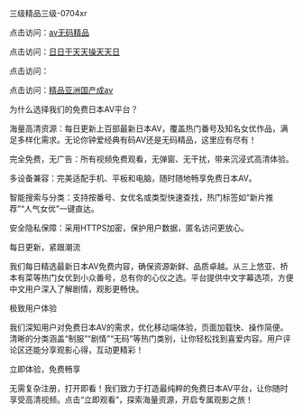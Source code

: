 
三级精品三级-0704xr


点击访问：<a href="https://gda-c7m.pages.dev/">av无码精品</a>

点击访问：<a href="https://bsdf-5f5.pages.dev/">日日干天天操天天日</a>

点击访问：<a href="https://cfad.pages.dev/"></a>

点击访问：<a href="https://rtj-3zo.pages.dev/">精品亚洲国产成av</a>


为什么选择我们的免费日本AV平台？





海量高清资源：每日更新上百部最新日本AV，覆盖热门番号及知名女优作品，满足多样化需求。无论你钟爱经典有码AV还是无码精品，这里应有尽有！



完全免费，无广告：所有视频免费观看，无弹窗、无干扰，带来沉浸式高清体验。



多设备兼容：完美适配手机、平板和电脑，随时随地畅享免费日本AV。



智能搜索与分类：支持按番号、女优名或类型快速查找，热门标签如“新片推荐”“人气女优”一键直达。



安全隐私保障：采用HTTPS加密，保护用户数据，匿名访问更放心。

每日更新，紧跟潮流

我们每日精选最新日本AV免费内容，确保资源新鲜、品质卓越。从三上悠亚、桥本有菜等热门女优到小众番号，总有你的心仪之选。平台提供中文字幕选项，方便中文用户深入了解剧情，观影更畅快。

极致用户体验

我们深知用户对免费日本AV的需求，优化移动端体验，页面加载快、操作简便。清晰的分类涵盖“制服”“剧情”“无码”等热门类别，让你轻松找到喜爱内容。用户评论区还能分享观影心得，互动更精彩！

立即体验，免费畅享

无需复杂注册，打开即看！我们致力于打造最纯粹的免费日本AV平台，让你随时享受高清视频。点击“立即观看”，探索海量资源，开启专属观影之旅！











<span style="display:none;">[Canonical link](）</span>
